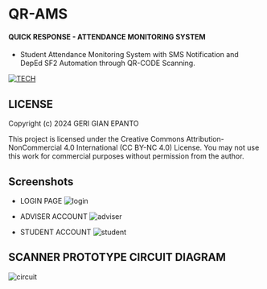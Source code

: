 # QR-AMS

#### QUICK RESPONSE - ATTENDANCE MONITORING SYSTEM

- Student Attendance Monitoring System with SMS Notification and DepEd SF2 Automation through QR-CODE Scanning.

[![TECH](https://skillicons.dev/icons?i=html,css,js,php,mysql,arduino,linux,ubuntu)](https://skillicons.dev)

## LICENSE

Copyright (c) 2024 GERI GIAN EPANTO

This project is licensed under the Creative Commons Attribution-NonCommercial 4.0 International (CC BY-NC 4.0) License. You may not use this work for commercial purposes without permission from the author.


## Screenshots

- LOGIN PAGE
  ![login](https://github.com/spookyexe/QR-AMS/assets/80165986/f93ac6fa-af6c-4b20-88af-8f1a8e82265a)

- ADVISER ACCOUNT
  ![adviser](https://github.com/spookyexe/QR-AMS/assets/80165986/14b5856f-0317-4871-a6bc-70e873edf946)

- STUDENT ACCOUNT
  ![student](https://github.com/spookyexe/QR-AMS/assets/80165986/11c52bef-dae9-4007-8749-d51cc59e3c34)

## SCANNER PROTOTYPE CIRCUIT DIAGRAM

![circuit](https://github.com/spookyexe/QR-AMS/assets/80165986/e4f7f73a-eb54-4f7c-a066-ce9676c82912)
